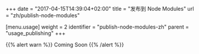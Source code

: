 +++
date = "2017-04-15T14:39:04+02:00"
title = "发布到 Node Modules"
url = "zh/publish-node-modules"

[menu.usage]
  weight = 2
  identifier = "publish-node-modules-zh"
  parent = "usage_publishing"
+++

{{% alert warn %}}
Coming Soon
{{% /alert %}}
